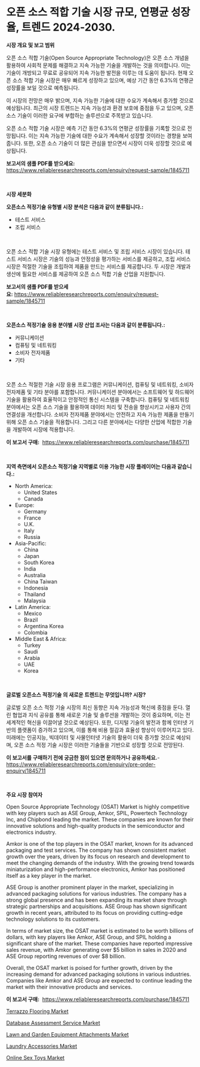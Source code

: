 <p><h1>오픈 소스 적합 기술 시장 규모, 연평균 성장율, 트렌드 2024-2030.</h1></p><p><strong>시장 개요 및 보고 범위</strong></p>
<p><p>오픈 소스 적합 기술(Open Source Appropriate Technology)은 오픈 소스 개념을 활용하여 사회적 문제를 해결하고 지속 가능한 기술을 개발하는 것을 의미합니다. 이는 기술이 개방되고 무료로 공유되어 지속 가능한 발전을 이루는 데 도움이 됩니다. 현재 오픈 소스 적합 기술 시장은 매우 빠르게 성장하고 있으며, 예상 기간 동안 6.3%의 연평균 성장률을 보일 것으로 예측됩니다.</p><p>이 시장의 전망은 매우 밝으며, 지속 가능한 기술에 대한 수요가 계속해서 증가할 것으로 예상됩니다. 최근의 시장 트렌드는 지속 가능성과 환경 보호에 중점을 두고 있으며, 오픈 소스 기술이 이러한 요구에 부합하는 솔루션으로 주목받고 있습니다.</p><p>오픈 소스 적합 기술 시장은 예측 기간 동안 6.3%의 연평균 성장률을 기록할 것으로 전망됩니다. 이는 지속 가능한 기술에 대한 수요가 계속해서 성장할 것이라는 경향을 보여줍니다. 또한, 오픈 소스 기술이 더 많은 관심을 받으면서 시장이 더욱 성장할 것으로 예상됩니다.</p></p>
<p><strong>보고서의 샘플 PDF를 받으세요:</strong> <a href="https://www.reliableresearchreports.com/enquiry/request-sample/1845711">https://www.reliableresearchreports.com/enquiry/request-sample/1845711</a></p>
<p>&nbsp;</p>
<p><strong>시장 세분화</strong></p>
<p><strong>오픈소스 적정기술 유형별 시장 분석은 다음과 같이 분류됩니다.:</strong></p>
<p><ul><li>테스트 서비스</li><li>조립 서비스</li></ul></p>
<p>&nbsp;</p>
<p><p>오픈 소스 적합 기술 시장 유형에는 테스트 서비스 및 조립 서비스 시장이 있습니다. 테스트 서비스 시장은 기술의 성능과 안정성을 평가하는 서비스를 제공하고, 조립 서비스 시장은 적절한 기술을 조립하여 제품을 만드는 서비스를 제공합니다. 두 시장은 개발과 생산에 필요한 서비스를 제공하여 오픈 소스 적합 기술 산업을 지원합니다.</p></p>
<p><strong>보고서의 샘플 PDF를 받으세요:</strong>&nbsp;<a href="https://www.reliableresearchreports.com/enquiry/request-sample/1845711">https://www.reliableresearchreports.com/enquiry/request-sample/1845711</a></p>
<p>&nbsp;</p>
<p><strong> 오픈소스 적정기술 응용 분야별 시장 산업 조사는 다음과 같이 분류됩니다.:</strong></p>
<p><ul><li>커뮤니케이션</li><li>컴퓨팅 및 네트워킹</li><li>소비자 전자제품</li><li>기타</li></ul></p>
<p>&nbsp;</p>
<p><p>오픈 소스 적절한 기술 시장 응용 프로그램은 커뮤니케이션, 컴퓨팅 및 네트워킹, 소비자 전자제품 및 기타 분야를 포함합니다. 커뮤니케이션 분야에서는 소프트웨어 및 하드웨어 기술을 활용하여 효율적이고 안정적인 통신 시스템을 구축합니다. 컴퓨팅 및 네트워킹 분야에서는 오픈 소스 기술을 활용하여 데이터 처리 및 전송을 향상시키고 사용자 간의 연결성을 개선합니다. 소비자 전자제품 분야에서는 안전하고 지속 가능한 제품을 만들기 위해 오픈 소스 기술을 적용합니다. 그리고 다른 분야에서는 다양한 산업에 적합한 기술을 개발하여 시장에 적용합니다.</p></p>
<p><strong>이 보고서 구매:</strong>&nbsp; <a href="https://www.reliableresearchreports.com/purchase/1845711">https://www.reliableresearchreports.com/purchase/1845711</a></p>
<p>&nbsp;</p>
<p><strong>지역 측면에서 오픈소스 적정기술 지역별로 이용 가능한 시장 플레이어는 다음과 같습니다.:</strong></p>
<p><ul>
    <li>
        North America:
        <ul>
            <li>United States</li>
            <li>Canada</li>
        </ul>
    </li>
    <li>
        Europe:
        <ul>
            <li>Germany</li>
            <li>France</li>
            <li>U.K.</li>
            <li>Italy</li>
            <li>Russia</li>
        </ul>
    </li>
    <li>
        Asia-Pacific:
        <ul>
            <li>China</li>
            <li>Japan</li>
            <li>South Korea</li>
            <li>India</li>
            <li>Australia</li>
            <li>China Taiwan</li>
            <li>Indonesia</li>
            <li>Thailand</li>
            <li>Malaysia</li>
        </ul>
    </li>
    <li>
        Latin America:
        <ul>
            <li>Mexico</li>
            <li>Brazil</li>
            <li>Argentina Korea</li>
            <li>Colombia</li>
        </ul>
    </li>
    <li>
        Middle East & Africa:
        <ul>
            <li>Turkey</li>
            <li>Saudi</li>
            <li>Arabia</li>
            <li>UAE</li>
            <li>Korea</li>
        </ul>
    </li>
    </ul></p>
<p>&nbsp;</p>
<p><strong>글로벌 오픈소스 적정기술 의 새로운 트렌드는 무엇입니까? 시장?</strong></p>
<p><p>글로벌 오픈 소스 적정 기술 시장의 최신 동향은 지속 가능성과 혁신에 중점을 둔다. 열린 협업과 지식 공유를 통해 새로운 기술 및 솔루션을 개발하는 것이 중요하며, 이는 전 세계적인 혁신을 이끌어낼 것으로 예상된다. 또한, 디지털 기술의 발전과 함께 인터넷 기반의 플랫폼이 증가하고 있으며, 이를 통해 비용 절감과 효율성 향상이 이루어지고 있다. 미래에는 인공지능, 빅데이터 및 사물인터넷 기술의 활용이 더욱 증가할 것으로 예상되며, 오픈 소스 적정 기술 시장은 이러한 기술들을 기반으로 성장할 것으로 전망된다.</p></p>
<p><strong>이 보고서를 구매하기 전에 궁금한 점이 있으면 문의하거나 공유하세요.</strong>- <a href="https://www.reliableresearchreports.com/enquiry/pre-order-enquiry/1845711">https://www.reliableresearchreports.com/enquiry/pre-order-enquiry/1845711</a></p>
<p>&nbsp;</p>
<p><strong>주요 시장 참여자</strong></p>
<p><p>Open Source Appropriate Technology (OSAT) Market is highly competitive with key players such as ASE Group, Amkor, SPIL, Powertech Technology Inc, and Chipbond leading the market. These companies are known for their innovative solutions and high-quality products in the semiconductor and electronics industry.</p><p>Amkor is one of the top players in the OSAT market, known for its advanced packaging and test services. The company has shown consistent market growth over the years, driven by its focus on research and development to meet the changing demands of the industry. With the growing trend towards miniaturization and high-performance electronics, Amkor has positioned itself as a key player in the market.</p><p>ASE Group is another prominent player in the market, specializing in advanced packaging solutions for various industries. The company has a strong global presence and has been expanding its market share through strategic partnerships and acquisitions. ASE Group has shown significant growth in recent years, attributed to its focus on providing cutting-edge technology solutions to its customers.</p><p>In terms of market size, the OSAT market is estimated to be worth billions of dollars, with key players like Amkor, ASE Group, and SPIL holding a significant share of the market. These companies have reported impressive sales revenue, with Amkor generating over $5 billion in sales in 2020 and ASE Group reporting revenues of over $8 billion.</p><p>Overall, the OSAT market is poised for further growth, driven by the increasing demand for advanced packaging solutions in various industries. Companies like Amkor and ASE Group are expected to continue leading the market with their innovative products and services.</p></p>
<p><strong>이 보고서 구매:</strong>&nbsp;&nbsp;<a href="https://www.reliableresearchreports.com/purchase/1845711">https://www.reliableresearchreports.com/purchase/1845711</a></p>
<p><p><a href="https://github.com/JameTravis/Market-Research-Report-List-4/blob/main/terrazzo-flooring-market.md">Terrazzo Flooring Market</a></p><p><a href="https://view.publitas.com/reportprime-1/insights-into-database-assessment-service-market-size-analysing-market-share-trends-and-growth-from-2023-to-2030/">Database Assessment Service Market</a></p><p><a href="https://issuu.com/reportprime-2/docs/lawn-and-garden-equipment-attachments-market-size-">Lawn and Garden Equipment Attachments Market</a></p><p><a href="https://cute-banjo-8ca.notion.site/Laundry-Accessories-Market-Research-Report-The-Key-To-Successful-Business-Strategy-Forecasted-for-P-708f055e0b544d27970177f97f135032">Laundry Accessories Market</a></p><p><a href="https://view.publitas.com/reportprime-1/online-sex-toys-market-dynamics-2023-2030-also-about-its-market-trends-projections-and-opportunities/">Online Sex Toys Market</a></p></p>
